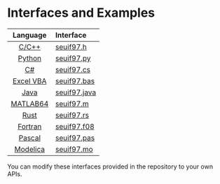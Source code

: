 # Interfaces and Examples

|  Language                          |    Interface                                     | 
|:----------------------------------:|:-------------------------------------------------|
| [C/C++](./demo-c)                  |  [seuif97.h](./demo-c/include/seuif97.h)    |
| [Python](./demo-python)            |  [seuif97.py](./demo-python/seuif97.py)     |
| [C#](./demo-csharp)                |  [seuif97.cs](./demo-csharp/seuif97.cs)     |
| [Excel VBA](./ExcelVBA)            |  [seuif97.bas](./ExcelVBA/seuif97.bas)      |
| [Java](./demo-java)                |  [seuif97.java](./demo-java/seuif97.java)   |
| [MATLAB64](./MATLAB64)             |  [seuif97.m](./MATLAB64/seuif97/seuif97.m)  |
| [Rust](./demo-rust)                |  [seuif97.rs](./demo-rust/src/seuif97.rs)   |
| [Fortran](./demo-Fortran)          |   [seuif97.f08](./demo-fortran/seuif97.f08) |
| [Pascal](./demo-pascal)            |  [seuif97.pas](./demo-pascal/seuif97.pas)    |
| [Modelica](./demo-modelica)        | [seuif97.mo](./demo-modelica/demomodelica/seuif97.mo) |

You can modify these interfaces provided in the repository to your own APIs.